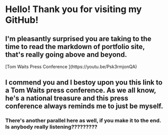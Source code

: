 <h1>Hello! Thank you for visiting my GitHub!</h1>

<h2>I'm pleasantly surprised you are taking to the time to read the markdown of portfolio site, that's really going above and beyond.</h2>
[Tom Waits Press Conference ](https://youtu.be/Psk3rmjonQA)
<h2>I commend you and I bestoy upon you this link to a Tom Waits press conference. As we all know, he's a national treasure and this press conference always reminds me to just be myself.</h2>
<h3>There's another parallel here as well, if you make it to the end. Is anybody really listening?????????</h3>
